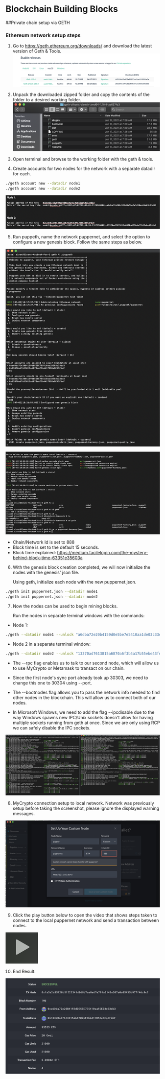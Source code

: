 
# Blockchain Building Blocks
##Private chain setup via GETH

### Ethereum network setup steps

1) Go to https://geth.ethereum.org/downloads/ and download the latest version of Geth & Tools.
![image](screenshots/geth.png)

2) Unpack the downloaded zipped folder and copy the contents of the folder to a desired working folder.
![image](screenshots/geth_folder.png)


3) Open terminal and browse to the working folder with the geth & tools.

4) Create accounts for two nodes for the network with a separate datadir for each.

```bash
./geth account new --datadir node1
./geth account new --datadir node2
```
![image](screenshots/node_keys.png)

5) Run puppeth, name the network puppernet, and select the option to configure a new genesis block. Follow the same steps as below.

![image](screenshots/puppeth_config_1of2.png)


![image](screenshots/puppeth_config_2of2.png)

- Chain/Network Id is set to 888
- Block time is set to the default 15 seconds. 
- Block time explained: https://medium.facilelogin.com/the-mystery-behind-block-time-63351e35603a

6) With the genesis block creation completed, we will now initialize the nodes with the genesis' json file. 

    Using geth, initialize each node with the new puppernet.json.

```bash
./geth init puppernet.json --datadir node1
./geth init puppernet.json --datadir node2
```

7) Now the nodes can be used to begin mining blocks.

    Run the nodes in separate terminal windows with the commands:
    
- Node 1:

```bash
./geth --datadir node1 --unlock "a6dba72e20b4159d0e5be7e5410aa1de03c33dd3" --mine --rpc --allow-insecure-unlock
```

- Node 2 in a separate terminal window:
    

```bash
./geth --datadir node2 --unlock "13370ad7613815a6870a6f3b4a17b55ebe43fdef" --mine --port 30304 --bootnodes "enode://d3fe5bea6704b4305f593eecd15678cf9882f44ffb83e5d8cf34c2a236d3847727fd4b7f00b32a87711b5299e31de49701c532847197f74c0ff9edee93c44df4@127.0.0.1:30303" --ipcdisable --allow-insecure-unlock
```

- The --rpc flag enables us to talk to our second node, which will allow us to use MyCrypto or Metamask to transact on our chain.


- Since the first node's sync port already took up 30303, we need to change this one to 30304 using --port.


- The --bootnodes flag allows you to pass the network info needed to find other nodes in the blockchain. This will allow us to connect both of our nodes.

- In Microsoft Windows, we need to add the flag --ipcdisable due to the way Windows spawns new IPC/Unix sockets doesn't allow for having multiple sockets running from geth at once. Since we are only using RCP we can safely disable the IPC sockets.

![image](screenshots/both_nodes.png)

8) MyCrypto connection setup to local network. Network was previously setup before taking the screenshot, please ignore the displayed warning messages.

![image](screenshots/mycrypto_network.png)

9) Click the play button below to open the video that shows steps taken to connect to the local puppernet network and send a transaction between nodes.

<a href="https://drive.google.com/file/d/1GdTLWNsgL_y94klDzEVKgUGUi8IL5az_/view" title="Link Title"><img src="screenshots/play.png" alt="Alternate Text" /></a>

10) End Result:

![image](screenshots/eth_transaction.png)
